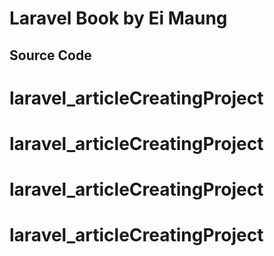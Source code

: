 # Laravel Book by Ei Maung

## Source Code
# laravel_articleCreatingProject
# laravel_articleCreatingProject
# laravel_articleCreatingProject
# laravel_articleCreatingProject
